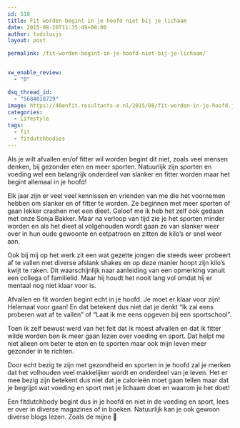 ```yaml
---
id: 518
title: Fit worden begint in je hoofd niet bij je lichaam
date: 2015-08-20T11:35:49+00:00
author: tvdsluijs
layout: post

permalink: /fit-worden-begint-in-je-hoofd-niet-bij-je-lichaam/


vw_enable_review:
  - "0"

dsq_thread_id:
  - "5684018729"
image: https://40enfit.resultants-e.nl/2015/08/fit-worden-in-je-hoofd.jpg
categories:
  - Lifestyle
tags:
  - fit
  - fitdutchbodies
---
```

<p class="p1">
  <span class="s1">Als je wilt afvallen en/of fitter wil worden begint dit niet, zoals veel mensen denken, bij gezonder eten en meer sporten. Natuurlijk zijn sporten en voeding wel een belangrijk onderdeel van slanker en fitter worden maar het begint allemaal in je hoofd!</span><!--more-->
</p>

<p class="p1">
  <span class="s1">Elk jaar zijn er veel veel kennissen en vrienden van me die het voornemen hebben om slanker en of fitter te worden. Ze beginnen met meer sporten of gaan lekker crashen met een dieet. Geloof me ik heb het zelf ook gedaan met onze Sonja Bakker. Maar na verloop van tijd zie je het sporten minder worden en als het dieet al volgehouden wordt gaan ze van slanker weer over in hun oude gewoonte en eetpatroon en zitten de kilo’s er snel weer aan.</span>
</p>

<p class="p1">
  <span class="s1">Ook bij mij op het werk zit een wat gezette jongen die steeds weer probeert af te vallen met diverse afslank shakes en op deze manier hoopt zijn kilo’s kwijt te raken. Dit waarschijnlijk naar aanleiding van een opmerking vanuit een collega of familielid. Maar hij houdt het nooit lang vol omdat hij er mentaal nog niet klaar voor is. </span>
</p>

<p class="p1">
  <span class="s1">Afvallen en fit worden begint echt in je hoofd. Je moet er klaar voor zijn! Helemaal voor gaan! En dat betekent dus niet dat je denkt “Ik zal eens proberen wat af te vallen” of “Laat ik me eens opgeven bij een sportschool”.</span>
</p>

<p class="p1">
  <span class="s1">Toen ik zelf bewust werd van het feit dat ik moest afvallen en dat ik fitter wilde worden ben ik meer gaan lezen over voeding en sport. Dat helpt me niet alleen om beter te eten en te sporten maar ook mijn leven meer gezonder in te richten. </span>
</p>

<p class="p1">
  <span class="s1">Door echt bezig te zijn met gezondheid en sporten in je hoofd zal je merken dat het volhouden veel makkelijker wordt en onderdeel van je leven. Het er mee bezig zijn betekent dus niet dat je calorieën moet gaan tellen maar dat je begrijpt wat voeding en sport met je lichaam doet en waarom je het doet!</span>
</p>

<p class="p1">
  <span class="s1">Een fitdutchbody begint dus in je hoofd en niet in de voeding en sport, lees er over in diverse magazines of in boeken. Natuurlijk kan je ook gewoon diverse blogs lezen. Zoals de mijne 🙂</span>
</p>